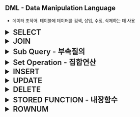## DML - Data Manipulation Language
- 데이터 조작어. 테이블에 데이터를 검색, 삽입, 수정, 삭제하는 데 사용

<details>
<summary style="font-size: x-large; font-weight: 600;">SELECT</summary>

### SELECT
- 데이터를 검색하는 기본 문장. 특별히 질의어(Query) 라고 부른다.
- 검색한 결과를 테이블 형태로 출력
    ```sql
    SELECT      email
    FROM        member;
    ```
  
### WHERE
- 조건에 맞는 검색을 할 때 사용
- 조건으로 사용하는 술어는 비교, 범위, 집합, 패턴, NULL 이 있다.
  - 비교
    - =, <>, <, <=, >, >=
  - 범위
    - BETWEEN
  - 집합
    - IN, NOT IN
  - 패턴
    - LIKE
  - NULL
    - IS NULL, IS NOT NULL
  - 복합 조건
    - AND, OR, NOT
  ```sql
    SELECT      email
    FROM        member
    WHERE       email LIKE '%ruby%';
    AND         salary BETWEEN 100000 AND 200000
    AND         IN (BACKEND, FRONTEND)
    AND         NOT salary = 150000;
  ```

### ORDER BY
- SQL 문의 실행 결과를 특정 기준으로 정렬하여 출력할 때 사용
- 기본적으로 오름차순으로 정렬하며 내림차순으로 정렬 시에는 DESC 키워드를 사용
    ```sql
    -- 오름차순 조회시
    SELECT      email
    FROM        member
    ORDER BY    salary;
  
    -- 내림차순 조회시
    SELECT      email
    FROM        member
    ORDER BY    salary DESC;
    ```

### 집계(통계) 함수
- 여러 행으로부터 하나의 결과값을 반환하는 함수
- SELECT 구문에서만 사용됨
- 주로 평균, 합, 최대, 최소 등을 구하는 데 사용됨
  - COUNT
    - 지정한 컬럼(여러 컬럼 지정 가능)의 값이 NULL 이 아닌 행의 개수를 세는 집계함수.
  - SUM
    - 지정한 컬럼의 값의 총 합을 구하는 집계함수
  - AVG
    - 지정한 컬럼(여러 컬럼 지정 가능)의 값이 NULL 이 아닌 값들의 평균을 구하는 집계함수
  - MIN
    - 지정한 컬럼의 값들 중 최소값을 구하는 집계함수
  - MAX
    - 지정한 컬럼의 값들 중 최대값을 구하는 집계함수
  ```sql
  SELECT    SUM(saleprice) AS Total,
            AVG(saleprice) AS Average,
            MIN(saleprice) AS Mininum,
            MAX(saleprice) AS Maximum
  FROM      Orders;
  
  -- 판매 기록 수를 조회
    SELECT    COUNT(*)
    FROM      Orders;
    
    -- 중복을 제외한, 구매자 수를 조회
    SELECT    COUNT(DISRINCT shoper)
    FROM      Orders;
  ```
  
### GROUP BY
- 같은 속성 값끼리 그룹화할 때 사용
- 그룹화 한 결과의 SELECT 절에는 GROUP BY 에서 명시한 속성과 집계함수만 사용할 수 있다.
  ```sql
  SELECT      custid, COUNT(*) AS 판매수량, SUM(saleprice) AS 총 판매액
  FROM        Orders
  GROUP BY    custid;
  ```  
  ![img.png](img/group-by.png)  
  *그룹화 전과 그룹화 후의 결과 비교*  

### HAVING
- GROUP BY 로 그룹화한 그룹을 제한하여 조회할 때 사용
  1. WHERE 절에 작성한 결과를 GROUP BY 절로 그룹화
  2. 1의 결과에서 HAVING 조건애 해댱하는 결과를 최종 결과로 출력
  ```sql
                                                -- 실행 순서
  SELECT      custid, COUNT(*) AS 도서수량        -- 5
  FROM        Orders                            -- 1
  WHERE       saleprice >= 8000                 -- 2
  GROUP BY    custid                            -- 3
  HAVING      COUNT(*) >= 2                     -- 4
  ORDER BY    custid;                           -- 6
  ```
</details>


<details>
<summary style="font-size: x-large; font-weight: 600;">JOIN</summary>

## JOIN
- 여러 테이블을 연결하여 결합하는 연산
- 조인을 통한 조회 결과 역시 테이블의 형태로 GROUP BY, ORDER BY 등을 적용할 수 있다.
  ```sql
                                                    -- 실행 순서
  SELECT    name, SUM(saleprice)                    -- 5
  FROM      Customer, Orders                        -- 1
  WHERE     Customer.custid = Orders.custid         -- 2
  GROUP BY  Customer.name                           -- 3
  ORDER BY  Customer.name                           -- 4
  ```

### Cartesian Product
- 조인된 테이블 간의 결합으로 발생할 수 있는 모든 경우를 출력하는 연산
  - 조인된 결과가 연관관계에 맞지 않는 경우까지 포함
- 테이블을 조인할 때 별도의 조건을 걸지 않을 경우에 발생
  - 대부분 실무에서 Cartesian Product 의 결과를 조회하는 일은 거의 없다.

### JOIN 문법
![img.png](img/join.png)

- 내부 조인
  ```sql
  SELECT        속성들
  FROM          table1 , table2
  WHERE         조인 조건
  AND           검색 조건
  
  SELECT        속성들
  FROM          table1
  INNER JOIN    table2
  ON            조인 조건
  WHERE         검색 조건
  AND           검색 조건
  ```

- 외부 조인
  ```sql
  SELECT                                속성들
  FROM                                  table1
  [LEFT | RIGHT | FULL] OUTER JOIN      table2
  ON                                    조인 조건
  WHERE                                 검색 조건
  AND                                   검색 조건
  ```

</details>


<details>
<summary style="font-size: x-large; font-weight: 600;">Sub Query - 부속질의</summary>

## Sub Query
- 부속질의. SQL 문 내에 또 다른 SQL 문을 작성
- 조회 결과를 또 다른 SQL 문에 활용하기 위해 사용

### Sub Query 의 종류
1. 중첩질의 - WHERE 부속질의
   - WHERE 절에서 사용되는 부속질의
   - 데이터를 선택하는 조건 혹은 술어와 함께 사용됨
   - 중첩질의 연산자의 종류
     ![img.png](img/subquery-operation.png)  
     1. 비교 연산자
        - 비교 연산자는 부속질의가 반드시 단일 행, 단일 열을 반환해야한다.
          ```sql
          SELECT  bookname
          FROM    Book
          WHERE   price = (
                          SELECT  MAX(price)
                          FROM    Book
                      );
          ```
         
     2. 집합 연산자
        - IN
          - 메인 질의의 속성 값이 부속질의에서 제공한 결과 집합에 있는지 확인
        - NOT IN
          - 메인 질의의 속성 값이 부속질의에서 제공한 결과 집합에 없는지 확인
        ```sql
        SELECT  SUM(saleprice) AS 'total'
        FROM    Orders
        WHERE   custid IN (
                             SELECT  custid
                             FROM    Customer
                             WHERE   address LIKE '%대한민국%'
                         );
        ```
       
     3. 한정 연산자
        - 비교 연산자와 함께 사용
        - ALL
          - 부속질의의 모든 결과와 비교하여 비교 조건에 모두 만족하는지 확인
        - SOME
          - 부속질의의 모든 결과와 비교하여 비교 조건에 하나라도 만족하는지 확인
        ```sql
        SELECT   orderid, saleprice
        FROM     Orders
        WHERE    saleprice > ALL (
                                     SELECT  saleprice
                                     FROM    Orders
                                     WHERE   custid = '3'
                                 );
       
        SELECT   orderid, saleprice
        FROM     Orders
        WHERE    saleprice > SOME (
                                     SELECT  saleprice
                                     FROM    Orders
                                     WHERE   custid = '3'
                                 );
        ```
    
     4. 존재 연산자
        - 데이터의 존재 여부를 확인할 때 사용
        - EXISTS
          - 메인 질의에서 부속질의로 제공된 속성의 값울 가지고 부속질의의 조건을 만족하여 값이 존재할 경우
          메인 질의에서 해당 행의 데이터를 출력
        - NOT EXISTS
          - 메인 질의에서 부속질의로 제공된 속성의 값울 가지고 부속질의의 조건을 만족하여 값이 존재하지 않을 경우
            메인 질의에서 해당 행의 데이터를 출력
        ```sql
        -- FROM 에 해당하는 데이터의 행들 중에서 부속질의의 조건을 만족하는 행들을 조회
        SELECT   SUM(saleprice) AS 'total'
        FROM     Orders od
        WHERE    EXISTS (
                             SELECT  *
                             FROM    Customer cs
                             WHERE   address LIKE '%대한민국%'
                             AND     cs.custid = od.custid
                         )    
        ```
       
2. 스칼라 부속질의 - SELECT 부속질의
    - SELECT 절에 사용되는 부속질의
    - 단일 행, 단일 열의 스칼라 값(단일 값)으로 반환
      - 원칙적으로 스칼라 값이 들어갈 수 있는 모든 곳에 사용 가능하며, 읿잔적으로 SELECT 문과 UPDATE SET 절에 사용됨
      ```sql
      -- 모든 행에 대해서 행의 수만큼 부속질의가 실행되므로 성능상 문제가 될 수 있다.
                                                                -- 실행 순서
      SELECT                                                    -- 4
                custid, 
                (                                               -- 3
                    SELECT      name
                    FROM        Customer cs
                    WHERE       cs.custid = od.custid
                ),
                SUM(saleprice)
      FROM      Orders od                                       -- 1
      GROUP BY  custid;                                         -- 2

      
      -- Orders 테이블의 모든 bookname 을 Book 테이블의 Book.bookid = Orders.bookid 조건에 맞는 bookname 으로 변경
      UPDATE    Orders
      SET       bookname = (
                                SELECT      bookname
                                FROM        Book
                                WHERE       Book.bookid = Orders.bookid
                            ) 
      ```
      
3. 인라인 뷰 - FROM 부속질의
    - FROM 절에서 사용되는 부속질의
      - VIEW
        - 일시적으로 만들어진 가상의 테이블
    - 테이블 대신 인라인 뷰 부속질의를 사용
      - 부속질의의 조회 결과가 테이블의 역할을 담당
    ```sql
                                                        -- 실행 순서
    SELECT      cs.name, SUM(id.saleprice) 'total'      -- 4
    FROM        (
                                                        -- 1
                    SELECT      custid, name
                    FROM        Customer
                    WHERE       custid <= 2
                ) AS cs,
                Orders od
    WHERE       cs.custid = od.custid                   -- 2
    GROUP BY    cs.name;                                -- 3
    ```

</details>


<details>
<summary style="font-size: x-large; font-weight: 600;">Set Operation - 집합연산</summary>

## Set Operation
- 집합연산. 두 개 이상의 테이블에서 조인을 사용하지 않고 연관된 데이터를 조회하는 방법  
  ![img.png](img/set-operation.png)

### UNION
- 두 조회결과를 합한 하나의 결과를 조회
  - A UNION B
    - A 와 B 를 합한 결과를 중복을 제거하여 조회
  - A UNION ALL B
    - A 와 B 를 합한 결과를 중복을 제거하지 않고 조회
  ```sql
  -- Customer 와 team 에 있는 모든 이름을 중복을 제거하여 조회
  SELECT    name
  FROM      Customer
  UNION
  SELECT    name
  FROM      team
  
  -- Customer 와 team 에 있는 모든 이름을 중복을 제거하지 않고 조회
  SELECT    name
  FROM      Customer
  UNION ALL
  SELECT    name
  FROM      team
  ```

### INTERSECT
- 두 조회결과에 모두 존재하는 행들을 조회
  ```sql
  -- Customer 와 team 양쪽에 모두 존재하는 이름을 조회
  SELECT    name
  FROM      Customer
  INTERSECT
  SELECT    name
  FROM      team
  ```

### MINUS
- 반대쪽 결과에 존재하지 않는 행들을 조회
  ```sql
  -- Customer 에 있는 이름들 중 team 에 없는 이름을 조회
  SELECT    name
  FROM      Customer
  MINUS
  SELECT    name
  FROM      team
  ```

### EXISTS
- 부속질의의 결과의 행이 존재하는 조건을 만족하는 메인질의의 행을 결과에 포함하여 조회
  ```sql
  -- 주문내역이 있는 고객의 이름과 주소를 조회
                                                            -- 실행 순서
  SELECT    name, address                                   -- 3
  FROM      Customer cs                                     -- 1
  WHERE     EXISTS (                                        -- 2 (1의 모든 행에 대하여 부속질의를 확인)
                        SELECT  *
                        FROM    Orders od
                        WHERE   cs.custid = od.custid
                    );
  ```
</details>


<details>
<summary style="font-size: x-large; font-weight: 600;">INSERT</summary>

### INSERT
- 테이블에 새로운 튜플을 삽입하는 명령어
  ```sql
  INSERT INTO   MEMBER(name, email)             -- 컬럼을 지정하지 않을 경우 values 에 모든 컬럼을 값을 넣어주어야 한다.
  VALUES        ('ruby', 'ruby@gmail.com');
  ```

</details>


<details>
<summary style="font-size: x-large; font-weight: 600;">UPDATE</summary>

### UPDATE
- 특정 속성값을 수정하는 명령어
  ```sql
  UPDATE    MEMBER
  SET       name = 'diamond', email = 'diamond@gmail.com'
  WHERE     id = 1;
  -- 조건을 걸지 않으면 테이블의 모든 행을 대상으로 속성을 변경하므로 주의해야한다.
  -- 특정 한 행의 속성을 변경할 때에는 조건에 PK, Unique 값을 조건으로 걸어준다.
  ```

</details>


<details>
<summary style="font-size: x-large; font-weight: 600;">DELETE</summary>

### DELETE
- 테이블의 기존 튜플을 삭제하는 명령어
  ```sql
  DELETE
  FROM      MEMBER
  WHERE     id = 1;
  -- 조건을 걸지 않으면 테이블의 모든 행을 삭제하므로 주의해야한다.
  -- 특정 한 행의 속성을 삭제할 때에는 조건에 PK, Unique 값을 조건으로 걸어준다.
  ```

</details>


<details>
<summary style="font-size: x-large; font-weight: 600;">STORED FUNCTION - 내장함수</summary>

## STORED FUNCTION
- 상수나 속성 이름을 입력값으로 받아 단일 값을 결과로 반환하는 함수

### 숫자 관련 내장 함수
![img.png](img/number-function.png)  
```sql
-- 숫자 대신 숫자 값을 가지는 열이름을 사용할 수도 있다.
SELECT      ABS(-5),                -- 5
            ROUND(124.56, 1),       -- 124,6
            ROUND(1245000, -3),     -- 1250000
            CEIL(124.56),           -- 124
            POWER(2, 3),            -- 8
            SQRT(9),                -- 3
            SIGN(14),               -- 1
            SIGN(-14),              -- -1
            SIGN(0),                -- 0
            LOG(10)                 -- 2.30259
FROM        DUAL;
```

### 문자 함수
![img_1.png](img/string-function.png)  
```sql
SELECT      REPLACE('플루트는 관약기', '플루트', '클라리넷'),          -- 클라리넷는 관약기
            LENGTH('플루트'),                                    -- 3
            SUBSTR('플루트는 관약기', 1, 6),                       -- 플루트는 관. 두번째 인자는 시작 위치(1부터 시작), 세번째 인자는 길이
            LOWER('FLUTE'),                                    -- flute 
            UPPER('flute'),                                    -- FLUTE
            LPAD('page 1', 10, '*'),                            -- ****page 1
            RPAD('page 1', 10, '*'),                            -- page 1****
FROM        DUAL;
```

### 날짜 / 시간 함수
![img.png](img/date-function.png)  
```sql
SELECT      TO_DATE('2023-01-30', 'yyyy-mm-dd'),                            -- 2023-01-30
            TO_CHAR(TO_DATE('2023-01-30', 'yyyy-mm-dd'), 'yyyymmdd'),       -- '20230130'
FROM        DUAL;
```
</details>


<details>
<summary style="font-size: x-large; font-weight: 600;">ROWNUM</summary>

### ROWNUM
- 오라클 내부적으로 생성되는 가상 컬럼
- 조회 결과의 순번을 나타냄 (1번 부터 시작)
```sql
SELECT      ROWNUM AS '순번', custid, name, phone
FROM        CUSTOMER
WHERE       ROWNUM <= 2;
```
![img.png](img/rownum.png)

</details>
